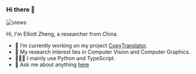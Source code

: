 ### Hi there 👋

<img src="https://komarev.com/ghpvc/?username=elliottzheng" alt="views" />

Hi, I'm Elliott Zheng, a researcher from China.

- 🔭 I’m currently working on my project [CopyTranslator](https://github.com/CopyTranslator/CopyTranslator).
- 🌱 My research interest lies in Computer Vision and Computer Graphics.
- 👨🏻‍💻 I mainly use Python and TypeScript.
- 💬 Ask me about anything [here](https://github.com/elliottzheng/elliottzheng)
